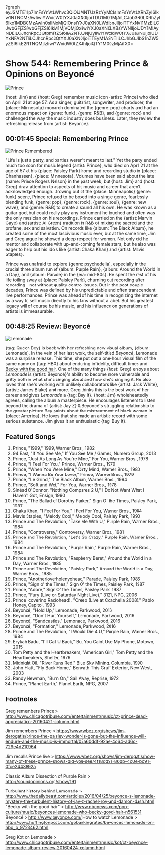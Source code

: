 ?graph eyJSMTE1Ijp7ImFsYnVtLWhvc3QiOiJMNTUzRzYyMCIsImFsYnVtLXRhZyI6Ikw1NTNCMzAwIiwiYWxidW0tYXJ0aXN0IjoiTDU1M0I1MjAiLCJob3N0LXRhZyI6Iko1MDBCMzAwIn0sIlMxMjQiOnsiYXJ0aXN0LWdlbnJlIjoiTTYxNVI1MzEiLCJwbGFjZS1wbGFjZSI6IkM1MjVQMjQxIiwiYXJ0aXN0LXBsYWNlIjoiUDY1MlAyNDEiLCJhcnRpc3QtbmFtZSI6IlA2NTJQNjUyIiwiYWxidW0tYXJ0aXN0IjoiUDYxNFA2NTIiLCJhcnRpc3QtYXJ0aXN0IjoiTTEyM1A2NTIiLCJhbGJ1bS1nZW5yZSI6IkE2NTNQMjIzIiwiYWxidW0tZXJhIjoiQTY1M00zMjAifX0=

# Show 544: Remembering Prince & Opinions on Beyoncé

![Prince](https://sound-images.s3.amazonaws.com/images/2016/prince_web.jpg)

{host: Jim} and {host: Greg} remember music icon {artist: Prince} who died on April 21 at age 57. As a singer, guitarist, songwriter, and producer, the {place: Minnesota} monarch dominated the {genre: pop} charts and had an enormous impact on {genre: funk}, {genre: R&B}, and {genre: rock} and challenged the way the music industry does business. Later, they review the refreshing release from {artist: Beyoncé}. 

## 00:01:45 Special: Remembering Prince
![Prince Remembered](https://sound-images.s3.amazonaws.com/images/2016/rememberingprince_web.jpg)

"Life is just a party, and parties weren't meant to last." Yet the party ended much too soon for music legend {artist: Prince}, who died on April 21 at the age of 57 at his {place: Paisley Park} home and recording studio in {place: Chanhassen}, {place: Minnesota}. Volumes have been said about the late {name: Prince Rogers Nelson} in the past week, but {host: Jim} and {host: Greg} draw attention to aspects of his music and career that aren't acknowledged enough. Growing out of the {place: Minneapolis} {genre: funk} scene, Prince refused to be boxed into a single genre, fearlessly blending funk, {genre: pop}, {genre: rock}, {genre: soul}, {genre: new wave}, and {genre: R&B} to create a sound all his own. He was known as a guitar god, but could really play any instrument he touched and often was the only musician on his recordings. Prince carried on the {artist: Marvin Gaye} and {artist: Al Green} tradition in R&B of mixing the sacred and the profane, sex and salvation. On records like {album: The Black Album}, he created some of the most lascivious music ever, but at the same time, Jim and Greg argue he showed a deep respect for women. Not only did he mentor and collaborate with up-and-coming female stars, but he also was eager to help out his idols like {artist: Chaka Khan} and {artist: Mavis Staples}.

Prince was unafraid to explore {genre: psychedelia}, especially in the crucial three album run of {album: Purple Rain}, {album: Around the World in a Day}, and {album: Parade} in the {era: mid-80s}. He spent the rest of his life toiling away at {place: Paisley Park}, churning out recording after recording – not without quality control issues. But in the past couple decades, Prince was defined by his unpredictable and often transcendent live performances. Prince was ahead of his time in recognizing the internet as a way to sell music directly to his fans without a label. But his greatest legacy will of course be his music, and his influence on generations of artists is immeasurable.

## 00:48:25 Review: Beyoncé
![Lemonade](http://is5.mzstatic.com/image/thumb/Music60/v4/3f/a4/50/3fa450bb-4867-9080-28ac-ac2ad45eeb0c/source/600x600bb.jpg "1419227/1107424887")

{tag: Queen Bey} is back with her refreshing new visual album, {album: Lemonade}. In the vein of her last work, the self-titled *Beyoncé*, Lemonade was a surprise release. This time, she put out a one-hour visual film of the same name on {tag: HBO} about enduring infidelity, difficult times and [Becky with the good hair](http://www.nbcnews.com/pop-culture/music/beyonces-lemonade-who-becky-good-hair-n561531). One of the many things {host: Greg} enjoys about *Lemonade* is {artist: Beyoncé}'s ability to become more vulnerable and gritty both in what she's singing about and how she's singing it. He also loves that she's working with unlikely collaborators like {artist: Jack White}, {artist: James Blake} and more. Greg thinks this is the best work of her career and gives *Lemonade* a {tag: Buy It}. {host: Jim} wholeheartedly agrees, calling the album a masterpiece. He encourages listeners to listen beyond the drama of {artist: Jay Z} & Beyoncé's struggling relationship to the greater picture Bey paints about the mistreatment of black women in {place: America}. He loves that she made an artistic record with some serious substance. Jim gives it an enthusiastic {tag: Buy It}. 


## Featured Songs

1. Prince, "1999," 1999, Warner Bros., 1982
1. 94 East, "If You See Me," If You See Me / Games, Numero Group, 2013
1. Prince, "Just As Long As You're Mine," For You, Warner Bros., 1978 
1. Prince, "I Feel For You," Prince, Warner Bros., 1979 
1. Prince, "When You Were Mine," Dirty Mind, Warner Bros., 1980 
1. Prince, "I Wanna Be Your Lover," Prince, Warner Bros., 1979 
1. Prince, "Le Grind," The Black Album, Warner Bros., 1994
1. Prince, "Soft and Wet," For You, Warner Bros., 1978 
1. Sinéad O'Connor, "Nothing Compares 2 U," I Do Not Want What I Haven't Got, Ensign, 1990 
1. Prince, "The Ballad of Dorothy Parker," Sign O' the Times, Paisley Park, 1987 
1. Chaka Khan, "I Feel For You," I Feel For You, Warner Bros., 1984
1. Mavis Staples, "Melody Cool," Melody Cool, Paisley Park, 1990 
1. Prince and The Revolution, "Take Me With U," Purple Rain, Warner Bros., 1984
1. Prince, "Controversy," Controversy, Warner Bros., 1981 
1. Prince and The Revolution, "Let's Go Crazy," Purple Rain, Warner Bros., 1984 
1. Prince and The Revolution, "Purple Rain," Purple Rain, Warner Bros., 1984 
1. Prince and The Revolution, "Raspberry Beret," Around the World in a Day, Warner Bros., 1985 
1. Prince and The Revolution, "Paisley Park," Around the World in a Day, Warner Bros., 1985 
1. Prince, "Anotherloverholenyohead," Parade, Paisley Park, 1986
1. Prince, "Sign o' the Times," Sign O' the Times, Paisley Park, 1987 
1. Prince, "Adore," Sign O' the Times, Paisley Park, 1987 
1. Prince, "Fury (Live on Saturday Night Live)," 3121, NPG, 2006 
1. Prince (covering Radiohead), "Creep (Live at Coachella 2008)," Pablo Honey, Capitol, 1993
1. Beyoncé, "Hold Up," Lemonade, Parkwood, 2016
1. Beyoncé, "Don't Hurt Yourself," Lemonade, Parkwood, 2016 
1. Beyoncé, "Sandcastles," Lemonade, Parkwood, 2016 
1. Beyoncé, "Formation," Lemonade, Parkwood, 2016
1. Prince and The Revolution, "I Would Die 4 U," Purple Rain, Warner Bros., 1984
1. Erykah Badu, "I'll Call U Back," But You Caint Use My Phone, Motown, 2015
1. Tom Petty and the Heartbreakers, "American Girl," Tom Petty and the Heartbreakers, Shelter, 1976 
1. Midnight Oil, "River Runs Red," Blue Sky Mining, Columbia, 1990
1. John Hiatt, "Fly Back Home," Beneath This Gruff Exterior, New West, 2003 
1. Randy Newman, "Burn On," Sail Away, Reprise, 1972 
1. Prince, "Planet Earth," Planet Earth, NPG, 2007 



## Footnotes

Greg remembers Prince > http://www.chicagotribune.com/entertainment/music/ct-prince-dead-appreciation-20160421-column.html

Jim remembers Prince > https://www.wbez.org/shows/jim-derogatis/prince-the-paisley-wonder-is-gone-but-the-influence-will-endure-and-the-music-is-immortal/05a60ddf-92ae-4c64-ad6c-729e4d210964

Jim recalls Prince live  > https://www.wbez.org/shows/jim-derogatis/how-many-of-these-prince-shows-did-you-see/4f18dd91-86db-4c0e-bc91-0fce2443892a

Classic Album Dissection of Purple Rain > http://soundopinions.org/show/191

Turbulent history behind Lemonade > http://www.thedailybeast.com/articles/2016/04/25/beyonce-s-lemonade-mystery-the-turbulent-history-of-jay-z-rachel-roy-and-damon-dash.html
"Becky with the good hair" > http://www.nbcnews.com/pop-culture/music/beyonces-lemonade-who-becky-good-hair-n561531
Beyoncé > http://www.beyonce.com/
How to watch Lemonade > http://www.huffingtonpost.com/gobankingrates/beyonces-lemonade-on-hbo_b_9723462.html

Greg Kot on Lemonade > http://www.chicagotribune.com/entertainment/music/kot/ct-beyonce-lemonade-album-review-20160424-column.html